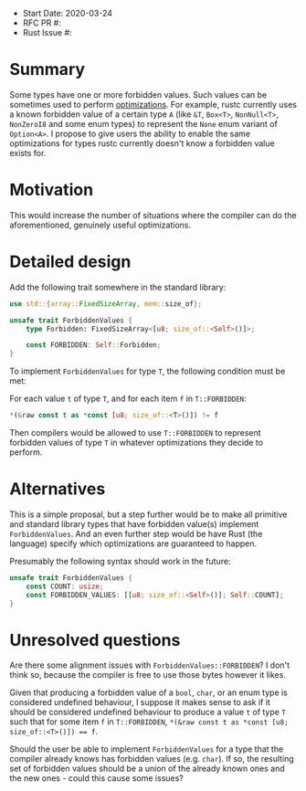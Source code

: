 - Start Date: 2020-03-24
- RFC PR #:
- Rust Issue #:

# Summary

Some types have one or more forbidden values. Such values can be sometimes used to perform [optimizations](https://github.com/rust-lang/rust/pull/45225). For example, rustc currently uses a known forbidden value of a certain type `A` (like `&T`, `Box<T>`, `NonNull<T>`, `NonZeroI8` and some enum types) to represent the `None` enum variant of `Option<A>`. I propose to give users the ability to enable the same optimizations for types rustc currently doesn't know a forbidden value exists for.

# Motivation

This would increase the number of situations where the compiler can do the aforementioned, genuinely useful optimizations.

# Detailed design

Add the following trait somewhere in the standard library:
```rust
use std::{array::FixedSizeArray, mem::size_of};

unsafe trait ForbiddenValues {
    type Forbidden: FixedSizeArray<[u8; size_of::<Self>()]>;

    const FORBIDDEN: Self::Forbidden;
}
```

To implement `ForbiddenValues` for type `T`, the following condition must be met:

For each value `t` of type `T`, and for each item `f` in `T::FORBIDDEN`:
```rust
*(&raw const t as *const [u8; size_of::<T>()]) != f
```

Then compilers would be allowed to use `T::FORBIDDEN` to represent forbidden values of type `T` in whatever optimizations they decide to perform.

# Alternatives

This is a simple proposal, but a step further would be to make all primitive and standard library types that have forbidden value(s) implement `ForbiddenValues`. And an even further step would be have Rust (the language) specify which optimizations are guaranteed to happen.

Presumably the following syntax should work in the future:
```rust
unsafe trait ForbiddenValues {
    const COUNT: usize;
    const FORBIDDEN_VALUES: [[u8; size_of::<Self>()]; Self::COUNT];
}
```

# Unresolved questions

Are there some alignment issues with `ForbiddenValues::FORBIDDEN`? I don't think so, because the compiler is free to use those bytes however it likes.

Given that producing a forbidden value of a `bool`, `char`, or an enum type is considered undefined behaviour, I suppose it makes sense to ask if it should be considered undefined behaviour to produce a value `t` of type `T` such that for some item `f` in `T::FORBIDDEN`, `*(&raw const t as *const [u8; size_of::<T>()]) == f`.

Should the user be able to implement `ForbiddenValues` for a type that the compiler already knows has forbidden values (e.g. `char`). If so, the resulting set of forbidden values should be a union of the already known ones and the new ones - could this cause some issues?
